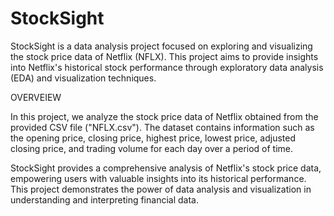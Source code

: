 # StockSight

StockSight is a data analysis project focused on exploring and visualizing the stock price data of Netflix (NFLX). This project aims to provide insights into Netflix's historical stock performance through exploratory data analysis (EDA) and visualization techniques.

OVERVEIEW

In this project, we analyze the stock price data of Netflix obtained from the provided CSV file ("NFLX.csv"). The dataset contains information such as the opening price, closing price, highest price, lowest price, adjusted closing price, and trading volume for each day over a period of time.

StockSight provides a comprehensive analysis of Netflix's stock price data, empowering users with valuable insights into its historical performance. This project demonstrates the power of data analysis and visualization in understanding and interpreting financial data.
